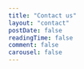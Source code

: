 ```yaml
---
title: "Contact us"
layout: "contact"
postDate: false
readingTime: false
comment: false
carousel: false
---
```

